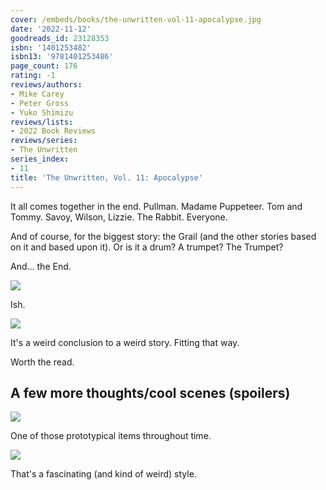 ```yaml
---
cover: /embeds/books/the-unwritten-vol-11-apocalypse.jpg
date: '2022-11-12'
goodreads_id: 23128353
isbn: '1401253482'
isbn13: '9781401253486'
page_count: 176
rating: -1
reviews/authors:
- Mike Carey
- Peter Gross
- Yuko Shimizu
reviews/lists:
- 2022 Book Reviews
reviews/series:
- The Unwritten
series_index:
- 11
title: 'The Unwritten, Vol. 11: Apocalypse'
---
```

It all comes together in the end. Pullman. Madame Puppeteer. Tom and Tommy. Savoy, Wilson, Lizzie. The Rabbit. Everyone. 

And of course, for the biggest story: the Grail (and the other stories based on it and based upon it). Or is it a drum? A trumpet? The Trumpet?

And... the End. 

![](/embeds/books/attachments/unwritten-11-6820cf.png)

Ish. 

![](/embeds/books/attachments/unwritten-11-8fd281.png)

It's a weird conclusion to a weird story. Fitting that way. 

Worth the read. 

<!--more-->

## A few more thoughts/cool scenes (spoilers)

![](/embeds/books/attachments/unwritten-11-9c9f25.png)

One of those prototypical items throughout time. 

![](/embeds/books/attachments/unwritten-11-02094e.png)

That's a fascinating (and kind of weird) style. 

